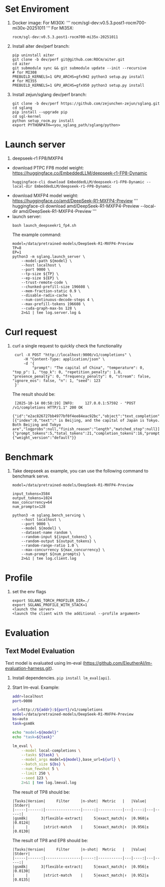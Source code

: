 # Set Enviroment

1. Docker image:
   For MI30X:
   '''
   rocm/sgl-dev:v0.5.3.post1-rocm700-mi30x-20251011
   '''
   For MI35X:
   ```
   rocm/sgl-dev:v0.5.3.post1-rocm700-mi35x-20251011
   ```
2. Install aiter dev/perf branch:
   ``` 
   pip uninstall aiter
   git clone -b dev/perf git@github.com:ROCm/aiter.git
   cd aiter
   git submodule sync && git submodule update --init --recursive
   # for MI308
   PREBUILD_KERNELS=1 GPU_ARCHS=gfx942 python3 setup.py install
   # for MI355
   PREBUILD_KERNELS=1 GPU_ARCHS=gfx950 python3 setup.py install
   ```
4. Install zejun/sglang dev/perf branch:
   ```
   git clone -b dev/perf https://github.com/zejunchen-zejun/sglang.git
   cd sglang
   pip install --upgrade pip
   cd sgl-kernel
   python setup_rocm.py install
   export PYTHONPATH=<you_sglang_path/sglang/python>
   ```

# Launch server
1. deepseek-r1 FP8/MXFP4
- download PTPC FP8 model weight: https://huggingface.co/EmbeddedLLM/deepseek-r1-FP8-Dynamic
    ```
    huggingface-cli download EmbeddedLLM/deepseek-r1-FP8-Dynamic --local-dir EmbeddedLLM/deepseek-r1-FP8-Dynamic
    ```
- download MXFP4 model weight: https://huggingface.co/amd/DeepSeek-R1-MXFP4-Preview
    '''
    huggingface-cli download amd/DeepSeek-R1-MXFP4-Preview --local-dir amd/DeepSeek-R1-MXFP4-Preview
    '''
- launch server:
    ```
    bash launch_deepseekr1_fp4.sh
    ```
    The example command:
    ```
    model=/data/pretrained-models/DeepSeek-R1-MXFP4-Preview
    TP=8
    EP=1
    python3 -m sglang.launch_server \
        --model-path ${model} \
        --host localhost \
        --port 9000 \
        --tp-size ${TP} \
        --ep-size ${EP} \
        --trust-remote-code \
        --chunked-prefill-size 196608 \
        --mem-fraction-static 0.9 \
        --disable-radix-cache \
        --num-continuous-decode-steps 4 \
        --max-prefill-tokens 196608 \
        --cuda-graph-max-bs 128 \
        2>&1 | tee log.server.log &
    ```

# Curl request
1. curl a single request to quickly check the functionality
   ```
    curl -X POST "http://localhost:9000/v1/completions" \
        -H "Content-Type: application/json" \
        -d '{
            "prompt": "The capital of China", "temperature": 0, "top_p": 1, "top_k": 0, "repetition_penalty": 1.0, "presence_penalty": 0, "frequency_penalty": 0, "stream": false, "ignore_eos": false, "n": 1, "seed": 123 
    }'
   ```
   The result should be:
   ```
    [2025-10-14 00:58:19] INFO:     127.0.0.1:57592 - "POST /v1/completions HTTP/1.1" 200 OK
    {"id":"e2ac826727bb4977bf0f4ee84eac92bc","object":"text_completion","created":1760403499,"model":"default","choices":[{"index":0,"text":" is Beijing, and the capital of Japan is Tokyo. Both Beijing and Tokyo are","logprobs":null,"finish_reason":"length","matched_stop":null}],"usage":{"prompt_tokens":5,"total_tokens":21,"completion_tokens":16,"prompt_tokens_details":null,"reasoning_tokens":0},"metadata":{"weight_version":"default"}}
   ```

# Benchmark
1. Take deepseek as example, you can use the following command to benchmark serve.
    ```
    model=/data/pretrained-models/DeepSeek-R1-MXFP4-Preview

    input_tokens=3584
    output_tokens=1024
    max_concurrency=64
    num_prompts=128

    python3 -m sglang.bench_serving \
        --host localhost \
        --port 9000 \
        --model ${model} \
        --dataset-name random \
        --random-input ${input_tokens} \
        --random-output ${output_tokens} \
        --random-range-ratio 1.0 \
        --max-concurrency ${max_concurrency} \
        --num-prompt ${num_prompts} \
        2>&1 | tee log.client.log
    ```

# Profile
1. set the env flags
    ```
    export SGLANG_TORCH_PROFILER_DIR=./
    export SGLANG_PROFILE_WITH_STACK=1
    <launch the server>
    <launch the client with the additional --profile argument>
    ```

# Evaluation

## Text Model Evaluation

Text model is evaluated using lm-eval (<https://github.com/EleutherAI/lm-evaluation-harness.git>).

1. Install dependencies. `pip install lm_eval[api]`.
2. Start lm-eval. Example:

    ```bash
    addr=localhost
    port=9000

    url=http://${addr}:${port}/v1/completions
    model=/data/pretrained-models/DeepSeek-R1-MXFP4-Preview
    bs=auto
    task=gsm8k

    echo "model=${model}"
    echo "task=${task}"

    lm_eval \
        --model local-completions \
        --tasks ${task} \
        --model_args model=${model},base_url=${url} \
        --batch_size ${bs} \
        --num_fewshot 5 \
        --limit 250 \
        --seed 123 \
        2>&1 | tee log.lmeval.log
    ```
    The result of TP8 should be:
    ```
    |Tasks|Version|     Filter     |n-shot|  Metric   |   |Value|   |Stderr|
    |-----|------:|----------------|-----:|-----------|---|----:|---|-----:|
    |gsm8k|      3|flexible-extract|     5|exact_match|↑  |0.960|±  |0.0124|
    |     |       |strict-match    |     5|exact_match|↑  |0.956|±  |0.0130|
    ```
    The result of TP8 and EP8 should be:
    ```
    |Tasks|Version|     Filter     |n-shot|  Metric   |   |Value|   |Stderr|
    |-----|------:|----------------|-----:|-----------|---|----:|---|-----:|
    |gsm8k|      3|flexible-extract|     5|exact_match|↑  |0.956|±  |0.0130|
    |     |       |strict-match    |     5|exact_match|↑  |0.952|±  |0.0135|
    ```
